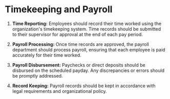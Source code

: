 # Timekeeping and Payroll

1. **Time Reporting:** Employees should record their time worked using the organization's timekeeping system. Time records should be submitted to their supervisor for approval at the end of each pay period.

2. **Payroll Processing:** Once time records are approved, the payroll department should process payroll, ensuring that each employee is paid accurately for their time worked.

3. **Payroll Disbursement:** Paychecks or direct deposits should be disbursed on the scheduled payday. Any discrepancies or errors should be promptly addressed.

4. **Record Keeping:** Payroll records should be kept in accordance with legal requirements and organizational policy.
